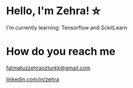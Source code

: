 # Hello, I'm Zehra! ⛦

I'm currently learning: Tensorflow and SckitLearn

# How do you reach me 
[fatmatuzzehraozturkk@gmail.com](mailto:fatmatuzzehraozturkk.gmail.com)
 
[linkedin.com/in/zehra](https://www.linkedin.com/in/zehra)


